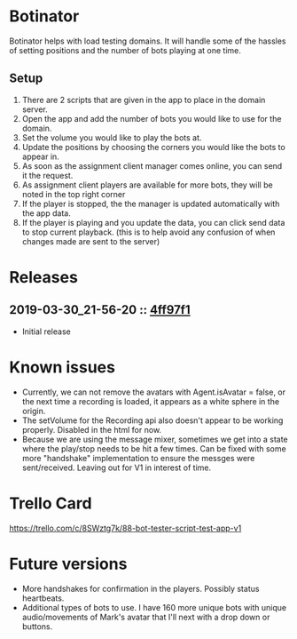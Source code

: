 # Botinator
Botinator helps with load testing domains.  It will handle some of the hassles of setting positions and the number of bots playing at one time. 

## Setup
1. There are 2 scripts that are given in the app to place in the domain server. 
2. Open the app and add the number of bots you would like to use for the domain.
3. Set the volume you would like to play the bots at.  
4. Update the positions by choosing the corners you would like the bots to appear in. 
5. As soon as the assignment client manager comes online, you can send it the request. 
6. As assignment client players are available for more bots, they will be noted in the top right corner
7. If the player is stopped, the the manager is updated automatically with the app data. 
8. If the player is playing and you update the data, you can click send data to stop current playback. (this is to help avoid any confusion of when changes made are sent to the server)

# Releases

## 2019-03-30_21-56-20 :: [4ff97f1](https://github.com/highfidelity/hifi-content/commit/4ff97f1)
- Initial release

# Known issues
- Currently, we can not remove the avatars with Agent.isAvatar = false, or the next time a recording is loaded, it appears as a white sphere in the origin.
- The setVolume for the Recording api also doesn't appear to be working properly.  Disabled in the html for now. 
- Because we are using the message mixer, sometimes we get into a state where the play/stop needs to be hit a few times.  Can be fixed with some more "handshake" implementation to ensure the messges were sent/received.  Leaving out for V1 in interest of time.

# Trello Card
https://trello.com/c/8SWztg7k/88-bot-tester-script-test-app-v1

# Future versions
- More handshakes for confirmation in the players.  Possibly status heartbeats.
- Additional types of bots to use.  I have 160 more unique bots with unique audio/movements of Mark's avatar that I'll next with a drop down or buttons.